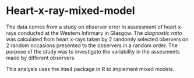 # Heart-x-ray-mixed-model

The data comes from a study on observer error in assessment of heart x-rays conducted at the Western Infirmary in Glasgow. 
The *diagnostic ratio* was calculated from heart x-rays taken by 2 randomly selected obervers on 2 random occasions presented to the 
observers in a random order. 
The purpose of the study was to investigate the variability in the assesments made by different observers.

This analysis uses the lme4 package in R to implement mixed models.
